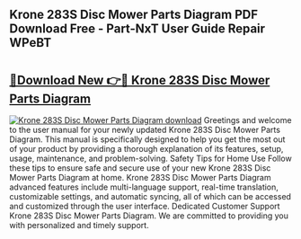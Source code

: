 ## Krone 283S Disc Mower Parts Diagram PDF Download Free - Part-NxT User Guide Repair WPeBT

# <h2><a href="http://dfp4fbw.blite.top/?on=Krone+283S+Disc+Mower+Parts+Diagram">🔗Download New 👉🔴 Krone 283S Disc Mower Parts Diagram</a></h2>

[![Krone 283S Disc Mower Parts Diagram download](https://i.imgur.com/lujVjoI.png)](http://dfp4fbw.blite.top/?on=Krone+283S+Disc+Mower+Parts+Diagram)
Greetings and welcome to the user manual for your newly updated Krone 283S Disc Mower Parts Diagram. This manual is specifically designed to help you get the most out of your product by providing a thorough explanation of its features, setup, usage, maintenance, and problem-solving. Safety Tips for Home Use Follow these tips to ensure safe and secure use of your new Krone 283S Disc Mower Parts Diagram at home. Krone 283S Disc Mower Parts Diagram advanced features include multi-language support, real-time translation, customizable settings, and automatic syncing, all of which can be accessed and customized through the user interface. Dedicated Customer Support Krone 283S Disc Mower Parts Diagram. We are committed to providing you with personalized and timely support.
